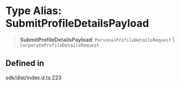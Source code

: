# Type Alias: SubmitProfileDetailsPayload

> **SubmitProfileDetailsPayload**: `PersonalProfileDetailsRequest` \| `CorporateProfileDetailsRequest`

## Defined in

sdk/dist/index.d.ts:223
